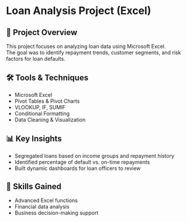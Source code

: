 # Loan Analysis Project (Excel)

## 📌 Project Overview
This project focuses on analyzing loan data using Microsoft Excel.  
The goal was to identify repayment trends, customer segments, and risk factors for loan defaults.

## 🛠️ Tools & Techniques
- Microsoft Excel
- Pivot Tables & Pivot Charts
- VLOOKUP, IF, SUMIF
- Conditional Formatting
- Data Cleaning & Visualization

## 📊 Key Insights
- Segregated loans based on income groups and repayment history
- Identified percentage of default vs. on-time repayments
- Built dynamic dashboards for loan officers to review

## 🚀 Skills Gained
- Advanced Excel functions
- Financial data analysis
- Business decision-making support

